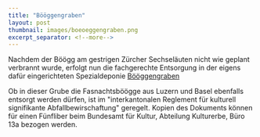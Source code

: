 ```yaml
---
title: "Bööggengraben"
layout: post
thumbnail: images/boeoeggengraben.png
excerpt_separator: <!--more-->
---
```


Nachdem der Böögg am gestrigen Zürcher Sechseläuten nicht wie geplant verbrannt wurde, erfolgt nun die fachgerechte Entsorgung in der eigens dafür eingerichteten Spezialdeponie [Bööggengraben](https://s.geo.admin.ch/7tj12etmg6cc)

Ob in dieser Grube die Fasnachtsböögge aus Luzern und Basel ebenfalls entsorgt werden dürfen, ist im "interkantonalen Reglement für kulturell signifikante Abfallbewirschaftung" geregelt. Kopien des Dokuments können für einen Fünfliber beim Bundesamt für Kultur, Abteilung Kulturerbe, Büro 13a bezogen werden.
<!--more-->
